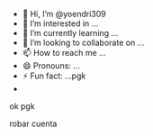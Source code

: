 - 👋 Hi, I’m @yoendri309
- 👀 I’m interested in ...
- 🌱 I’m currently learning ...
- 💞️ I’m looking to collaborate on ...
- 📫 How to reach me ...
- 😄 Pronouns: ...
- ⚡ Fun fact: ...pgk
- 

<!---
yoendri309/yoendri309 is a ✨ special ✨ repository because its `README.md` (this file) appears on your GitHub profile.
You can click the Preview link to take a look at your changes.
--->ok pgk 
robar cuenta 
